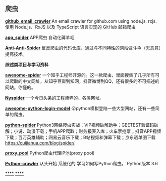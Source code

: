 
## 爬虫

[**github_email_crawler**](https://github.com/nekocode/github_email_crawler)
An email crawler for github.com using node.js, rxjs.
使用 Node.js、RxJS 以及 TypeScript 语言实现的 GitHub 邮箱爬虫

[**app_spider**](https://github.com/xingag/app_spider)
APP爬虫 自动化薅羊毛

[**Anti-Anti-Spider**](https://github.com/luyishisi/Anti-Anti-Spider)
反反爬虫的代码仓库，通过与不同特性的网站做斗争（无恶意）提高技术。

**综述类项目与学习资料**

[**awesome-spider**](https://github.com/facert/awesome-spider)
一个知乎工程师开源的。这一款爬虫，里面搜集了几乎所有可以爬取的中文网址，从知乎豆瓣到知网，抖音微博到QQ，还有很多的不可描述的网站，你懂的。

[**Nyspider**](https://github.com/Nyloner/Nyspider)
一个今日头条的工程师弄的。各类网址。

[**awesome-python-login-model**](https://github.com/CriseLYJ/awesome-python-login-model)
😮python模拟登陆一些大型网站，还有一些简单的爬虫。

[**python-spider**](https://github.com/Jack-Cherish/python-spider)
Python3网络爬虫实战：VIP视频破解助手；GEETEST验证码破解；小说、动漫下载；手机APP爬取；财务报表入库；火车票抢票；抖音APP视频下载；百万英雄辅助；网易云音乐下载；B站视频和弹幕下载；京东晒单图下载 https://cuijiahua.com/blog/spider/

[**proxy_pool**](https://github.com/jhao104/proxy_pool)
Python爬虫代理IP池(proxy pool) 

[**Python-crawler**](https://github.com/Ehco1996/Python-crawler)
从头开始 系统化的 学习如何写Python爬虫。 Python版本 3.6 

[****]()
[****]()
